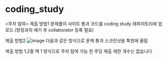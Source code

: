 # coding_study

<주차 참여>
제출 방법1
 문제풀이 사이트 통과 코드를 coding study 레파지토리에 업로드
 (방장과의 얘기 후 collaborator 등록 필요)

제출 방법2
 ![image](https://github.com/Profrog/coding_study/assets/26535065/c5a6b55a-19f8-4f37-a8d2-e412e6a96f48)
 다음과 같은 방식으로 문제 통과 스크린샷을 톡방에 올림

제출 방법 1,2중 택 1 방식으로 주차 참여 가능
한 주당 제출 제한 개수는 없습니다
